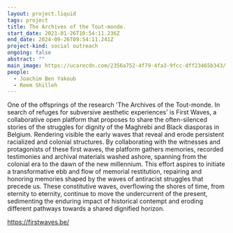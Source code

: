 ```yaml
---
layout: project.liquid
tags: project
title: The Archives of the Tout-monde.
start_date: 2021-01-26T10:54:11.236Z
end_date: 2024-09-26T09:54:11.241Z
project-kind: social outreach
ongoing: false
abstract: ""
main_image: https://ucarecdn.com/2356a752-4f79-4fa3-9fcc-dff23465b343/
people:
  - Joachim Ben Yakoub
  - Reem Shilleh
---
```

One of the offsprings of the research 'The Archives of the Tout-monde. In search of refuges for subversive aesthetic experiences'  is First Waves, a collaborative open platform that proposes to share the often-silenced stories of the struggles for dignity of the Maghrebi and Black diasporas in Belgium. Rendering visible the early waves that reveal and erode persistent racialized and colonial structures. By collaborating with the witnesses and protagonists of these first waves, the platform gathers memories, recorded testimonies and archival materials washed ashore, spanning from the colonial era to the dawn of the new millennium. This effort aspires to initiate a transformative ebb and flow of memorial restitution, repairing and honoring memories shaped by the waves of antiracist struggles that precede us. These constitutive waves, overflowing the shores of time, from eternity to eternity, continue to move the undercurrent of the present, sedimenting the enduring impact of historical contempt and eroding different pathways towards a shared dignified horizon. 

<https://firstwaves.be/>